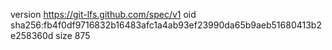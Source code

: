 version https://git-lfs.github.com/spec/v1
oid sha256:fb4f0df9716832b16483afc1a4ab93ef23990da65b9aeb51680413b2e258360d
size 875
